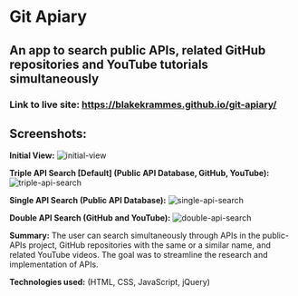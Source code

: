 # Git Apiary
## An app to search public APIs, related GitHub repositories and YouTube tutorials simultaneously

### Link to live site: https://blakekrammes.github.io/git-apiary/

## Screenshots:

**Initial View:** ![initial-view](https://github.com/Blakesters/git-apiary/blob/master/screenshots/initial-view.png)

**Triple API Search [Default] (Public API Database, GitHub, YouTube):** ![triple-api-search](https://github.com/Blakesters/git-apiary/blob/master/screenshots/triple-api-search.png)

**Single API Search (Public API Database):** ![single-api-search](https://github.com/Blakesters/git-apiary/blob/master/screenshots/single-api-search.png)

**Double API Search (GitHub and YouTube):** ![double-api-search](https://github.com/Blakesters/git-apiary/blob/master/screenshots/double-api-search.png)

**Summary:**
The user can search simultaneously through APIs in the 
public-APIs project, GitHub repositories with the same or a similar name, 
and related YouTube videos. The goal was to streamline the research and implementation of APIs.

**Technologies used:** 
(HTML, CSS, JavaScript, jQuery)

